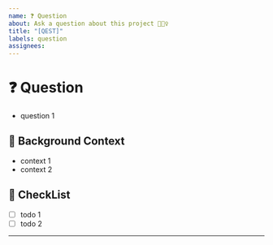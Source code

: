 ```yaml
---
name: ❓ Question
about: Ask a question about this project 🤷🏻‍♀️
title: "[QEST]"
labels: question
assignees:
---
```

# ❓ Question

- question 1

## 📎 Background Context

- context 1
- context 2

## 📌 CheckList

- [ ] todo 1
- [ ] todo 2

---
